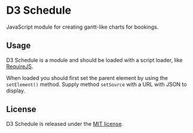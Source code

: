 # D3 Schedule

JavaScript module for creating gantt-like charts for bookings.


## Usage

D3 Schedule is a module and should be loaded with a script loader, like [RequireJS](http://requirejs.org/).

When loaded you should first set the parent element by using the `setElement()` method. Supply method
`setSource` with a URL with JSON to display.


## License

D3 Schedule is released under the [MIT license](http://mikaeljorhult.mit-license.org).
